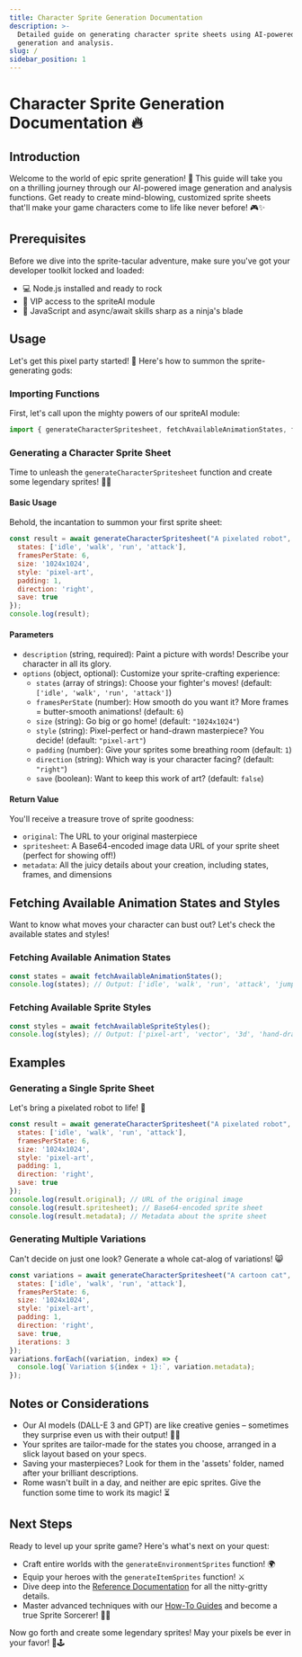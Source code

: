 ```yaml
---
title: Character Sprite Generation Documentation
description: >-
  Detailed guide on generating character sprite sheets using AI-powered image
  generation and analysis.
slug: /
sidebar_position: 1
---
```

# Character Sprite Generation Documentation 🔥

## Introduction

Welcome to the world of epic sprite generation! 🚀 This guide will take you on a thrilling journey through our AI-powered image generation and analysis functions. Get ready to create mind-blowing, customized sprite sheets that'll make your game characters come to life like never before! 🎮✨

## Prerequisites

Before we dive into the sprite-tacular adventure, make sure you've got your developer toolkit locked and loaded:

- 💻 Node.js installed and ready to rock
- 🔑 VIP access to the spriteAI module
- 🧠 JavaScript and async/await skills sharp as a ninja's blade

## Usage

Let's get this pixel party started! 🎉 Here's how to summon the sprite-generating gods:

### Importing Functions

First, let's call upon the mighty powers of our spriteAI module:

```javascript
import { generateCharacterSpritesheet, fetchAvailableAnimationStates, fetchAvailableSpriteStyles } from './path/to/spriteAI/module';
```

### Generating a Character Sprite Sheet

Time to unleash the `generateCharacterSpritesheet` function and create some legendary sprites! 🧙‍♂️

#### Basic Usage

Behold, the incantation to summon your first sprite sheet:

```javascript
const result = await generateCharacterSpritesheet("A pixelated robot", {
  states: ['idle', 'walk', 'run', 'attack'],
  framesPerState: 6,
  size: '1024x1024',
  style: 'pixel-art',
  padding: 1,
  direction: 'right',
  save: true
});
console.log(result);
```

#### Parameters

- `description` (string, required): Paint a picture with words! Describe your character in all its glory.
- `options` (object, optional): Customize your sprite-crafting experience:
  - `states` (array of strings): Choose your fighter's moves! (default: `['idle', 'walk', 'run', 'attack']`)
  - `framesPerState` (number): How smooth do you want it? More frames = butter-smooth animations! (default: `6`)
  - `size` (string): Go big or go home! (default: `"1024x1024"`)
  - `style` (string): Pixel-perfect or hand-drawn masterpiece? You decide! (default: `"pixel-art"`)
  - `padding` (number): Give your sprites some breathing room (default: `1`)
  - `direction` (string): Which way is your character facing? (default: `"right"`)
  - `save` (boolean): Want to keep this work of art? (default: `false`)

#### Return Value

You'll receive a treasure trove of sprite goodness:
- `original`: The URL to your original masterpiece
- `spritesheet`: A Base64-encoded image data URL of your sprite sheet (perfect for showing off!)
- `metadata`: All the juicy details about your creation, including states, frames, and dimensions

## Fetching Available Animation States and Styles

Want to know what moves your character can bust out? Let's check the available states and styles!

### Fetching Available Animation States

```javascript
const states = await fetchAvailableAnimationStates();
console.log(states); // Output: ['idle', 'walk', 'run', 'attack', 'jump', 'fall', 'hurt', 'die']
```

### Fetching Available Sprite Styles

```javascript
const styles = await fetchAvailableSpriteStyles();
console.log(styles); // Output: ['pixel-art', 'vector', '3d', 'hand-drawn', 'anime']
```

## Examples

### Generating a Single Sprite Sheet

Let's bring a pixelated robot to life! 🤖

```javascript
const result = await generateCharacterSpritesheet("A pixelated robot", {
  states: ['idle', 'walk', 'run', 'attack'],
  framesPerState: 6,
  size: '1024x1024',
  style: 'pixel-art',
  padding: 1,
  direction: 'right',
  save: true
});
console.log(result.original); // URL of the original image
console.log(result.spritesheet); // Base64-encoded sprite sheet
console.log(result.metadata); // Metadata about the sprite sheet
```

### Generating Multiple Variations

Can't decide on just one look? Generate a whole cat-alog of variations! 😸

```javascript
const variations = await generateCharacterSpritesheet("A cartoon cat", {
  states: ['idle', 'walk', 'run', 'attack'],
  framesPerState: 6,
  size: '1024x1024',
  style: 'pixel-art',
  padding: 1,
  direction: 'right',
  save: true,
  iterations: 3
});
variations.forEach((variation, index) => {
  console.log(`Variation ${index + 1}:`, variation.metadata);
});
```

## Notes or Considerations

- Our AI models (DALL-E 3 and GPT) are like creative genies – sometimes they surprise even us with their output! 🧞‍♂️
- Your sprites are tailor-made for the states you choose, arranged in a slick layout based on your specs.
- Saving your masterpieces? Look for them in the 'assets' folder, named after your brilliant descriptions.
- Rome wasn't built in a day, and neither are epic sprites. Give the function some time to work its magic! ⏳

## Next Steps

Ready to level up your sprite game? Here's what's next on your quest:

- Craft entire worlds with the `generateEnvironmentSprites` function! 🌍
- Equip your heroes with the `generateItemSprites` function! ⚔️
- Dive deep into the [Reference Documentation](/docs/reference) for all the nitty-gritty details.
- Master advanced techniques with our [How-To Guides](/docs/how-to) and become a true Sprite Sorcerer! 🧙‍♂️

Now go forth and create some legendary sprites! May your pixels be ever in your favor! 🎨🕹️
